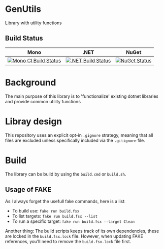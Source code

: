 # GenUtils
Library with utility functions

## Build Status

Mono | .NET | NuGet|
---- | ---- | ---- |
[![Mono CI Build Status](https://img.shields.io/travis/halcwb/GenUtils/master.svg)](https://travis-ci.org/halcwb/GenUtils) | [![.NET Build Status](https://img.shields.io/appveyor/ci/halcwb/GenUtils/master.svg)](https://ci.appveyor.com/project/halcwb/GenUtils)| [![NuGet Status](http://img.shields.io/nuget/v/Informedica.GenUtils.Lib.svg?style=flat)](https://www.nuget.org/packages/Informedica.GenUtils.Lib/)


# Background
The main purpose of this library is to 'functionalize' existing dotnet libraries and provide common utility functions

# Libray design
This repository uses an explicit opt-in `.gignore` strategy, meaning that all files are excluded unless specifically included via the `.gitignore` file.

# Build

The library can be build by using the `build.cmd` or `build.sh`.

## Usage of FAKE
As I always forget the usefull fake commands, here is a list:

* To build use: `fake run build.fsx`
* To list targets: `fake run build.fsx --list`
* To run a specific target: `fake run build.fsx --target Clean`

Another thing: The build scripts keeps track of its own dependencies, these are locked in the `build.fsx.lock` file. However, when updating FAKE references, you'll need to remove the `build.fsx.lock` file first.